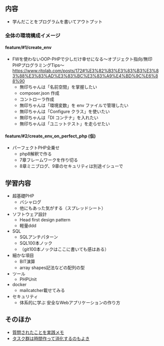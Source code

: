 ## 内容
- 学んだことをプログラムを書いてアウトプット

### 全体の環境構成イメージ
#### feature/#1/create_env
- FWを使わないOOP-PHPで少しだけ幸せになる〜オブジェクト指向/無印PHPプログラミングTips〜
https://www.ritolab.com/posts/172#%E3%82%B3%E3%83%B3%E3%83%88%E3%83%AD%E3%83%BC%E3%83%A9%E4%BD%9C%E6%88%90
  - 無印ちゃんは「名前空間」を掌握したい
  - composer.json 作成
  - コントローラ作成
  - 無印ちゃんは「環境変数」を env ファイルで管理したい
  - 無印ちゃんは「Configure クラス」を使いたい
  - 無印ちゃんは「DI コンテナ」を入れたい
  - 無印ちゃんは「ユニットテスト」を走らせたい

#### feature/#2/create_env_on_perfect_php (仮)
- パーフェクトPHP全乗せ
  - php8解釈で作る
  - 7章フレームワークを作り切る
  - 8章ミニブログ、9章のセキュリティは別途イシューで

## 学習内容
- 超基礎PHP
  - バシャログ
  - 他にもあった気がする（スプレッドシート）
- ソフトウェア設計
  - Head first design pattern
  - 軽量ddd
- SQL
  - SQLアンチパターン
  - SQL100本ノック
  - （git100本ノックはここに書いても感はある）
- 細かな項目
  - BIT演算
  - array shapes記法などの配列の型
- ツール
  - PHPUnit
- docker
  - mailcatcher載せてみる
- セキュリティ
  - 体系的に学ぶ 安全なWebアプリケーションの作り方

## そのほか
- [質問されたことを実践メモ](https://docs.google.com/spreadsheets/d/1g8SDqkLkDOcW66t0IXxamGLy_yV_lqq--ghzukjVk64/edit#gid=0)
- [タスク群は時間作って消化するのもよき](https://docs.google.com/spreadsheets/d/1WIR4vQxEMOXrPJ3PWPmqJyNMYYOWu_7jIl7--0qJ9GA/edit#gid=0)